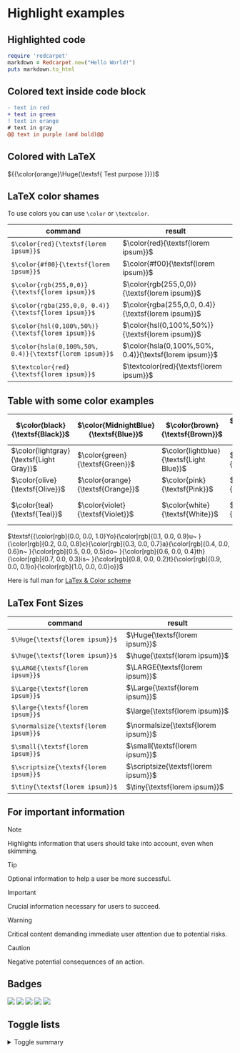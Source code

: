 # Highlight examples

## Highlighted code

```ruby
require 'redcarpet'
markdown = Redcarpet.new("Hello World!")
puts markdown.to_html
```

## Colored text inside code block

```diff
- text in red
+ text in green
! text in orange
# text in gray
@@ text in purple (and bold)@@
```

## Colored with LaTeX

${{\color{orange}\Huge{\textsf{ Test purpose }}}}\$

## LaTeX color shames

To use colors you can use `\color` or `\textcolor`.  


|                        command                        |                           result                      |
|                          ---                          |                            ---                        |
`$\color{red}{\textsf{lorem ipsum}}$`                   | $\color{red}{\textsf{lorem ipsum}}$
`$\color{#f00}{\textsf{lorem ipsum}}$`                  | $\color{#f00}{\textsf{lorem ipsum}}$ 
`$\color{rgb(255,0,0)}{\textsf{lorem ipsum}}$`          | $\color{rgb(255,0,0)}{\textsf{lorem ipsum}}$
`$\color{rgba(255,0,0, 0.4)}{\textsf{lorem ipsum}}$`    | $\color{rgba(255,0,0, 0.4)}{\textsf{lorem ipsum}}$
`$\color{hsl(0,100%,50%)}{\textsf{lorem ipsum}}$`       | $\color{hsl(0,100%,50%)}{\textsf{lorem ipsum}}$
`$\color{hsla(0,100%,50%, 0.4)}{\textsf{lorem ipsum}}$` | $\color{hsla(0,100%,50%, 0.4)}{\textsf{lorem ipsum}}$
`$\textcolor{red}{\textsf{lorem ipsum}}$`               | $\textcolor{red}{\textsf{lorem ipsum}}$


## Table with some color examples

| $\color{black}{\textsf{Black}}$ |  $\color{MidnightBlue}{\textsf{Blue}}$ | $\color{brown}{\textsf{Brown}}$ | $\color{darkgray}{\textsf{Dark Gray}}$  | $\color{gray}{\textsf{Gray}}$ | 
| ------------- | ------------- | ------------- | ------------- | ------------- | 
| $\color{lightgray}{\textsf{Light Gray}}$ |  $\color{green}{\textsf{Green}}$ | $\color{lightblue}{\textsf{Light Blue}}$ | $\color{lime}{\textsf{Lime}}$  | $\color{magenta}{\textsf{Magenta}}$ |
| $\color{olive}{\textsf{Olive}}$ |  $\color{orange}{\textsf{Orange}}$ | $\color{pink}{\textsf{Pink}}$ | $\color{purple}{\textsf{Purple}}$  | $\color{red}{\textsf{Red}}$ | 
| $\color{teal}{\textsf{Teal}}$ |  $\color{violet}{\textsf{Violet}}$ | $\color{white}{\textsf{White}}$ | $\color{yellow}{\textsf{Yellow}}$  | $\color{BurntOrange}{\textsf{Burnt Orange}}$ |


$\textsf{{\color[rgb]{0.0, 0.0, 1.0}Yo}{\color[rgb]{0.1, 0.0, 0.9}u~ }{\color[rgb]{0.2, 0.0, 0.8}c}{\color[rgb]{0.3, 0.0, 0.7}a}{\color[rgb]{0.4, 0.0, 0.6}n~ }{\color[rgb]{0.5, 0.0, 0.5}do~ }{\color[rgb]{0.6, 0.0, 0.4}th}{\color[rgb]{0.7, 0.0, 0.3}is~ }{\color[rgb]{0.8, 0.0, 0.2}t}{\color[rgb]{0.9, 0.0, 0.1}o}{\color[rgb]{1.0, 0.0, 0.0}o}}$

Here is full man for [LaTex & Color scheme](https://en.wikibooks.org/wiki/LaTeX/Colors)

## LaTex Font Sizes

|                command              |                result              |
|                  ---                |                 ---                |
`$\Huge{\textsf{lorem ipsum}}$`       | $\Huge{\textsf{lorem ipsum}}$
`$\huge{\textsf{lorem ipsum}}$`       | $\huge{\textsf{lorem ipsum}}$
`$\LARGE{\textsf{lorem ipsum}}$`      | $\LARGE{\textsf{lorem ipsum}}$
`$\Large{\textsf{lorem ipsum}}$`      | $\Large{\textsf{lorem ipsum}}$
`$\large{\textsf{lorem ipsum}}$`      | $\large{\textsf{lorem ipsum}}$
`$\normalsize{\textsf{lorem ipsum}}$` | $\normalsize{\textsf{lorem ipsum}}$
`$\small{\textsf{lorem ipsum}}$`      | $\small{\textsf{lorem ipsum}}$
`$\scriptsize{\textsf{lorem ipsum}}$` | $\scriptsize{\textsf{lorem ipsum}}$
`$\tiny{\textsf{lorem ipsum}}$`       | $\tiny{\textsf{lorem ipsum}}$

## For important information

> [!NOTE]
> Highlights information that users should take into account, even when skimming.

> [!TIP]
> Optional information to help a user be more successful.

> [!IMPORTANT]
> Crucial information necessary for users to succeed.

> [!WARNING]
> Critical content demanding immediate user attention due to potential risks.

> [!CAUTION]
> Negative potential consequences of an action.

## Badges

[![](https://img.shields.io/badge/github-blue?style=for-the-badge)](https://github.com/hamzamohdzubair/redant)
[![](https://img.shields.io/badge/book-blueviolet?style=for-the-badge)](https://hamzamohdzubair.github.io/redant/)
[![](https://img.shields.io/badge/API-yellow?style=for-the-badge)](https://docs.rs/crate/redant/latest)
[![](https://img.shields.io/badge/Crates.io-orange?style=for-the-badge)](https://crates.io/crates/redant)
[![](https://img.shields.io/badge/Lib.rs-lightgrey?style=for-the-badge)](https://lib.rs/crates/redant)

## Toggle lists

<details>
	<summary>
	Toggle summary
	</summary>
	<br />
	Test text to display
</details>
